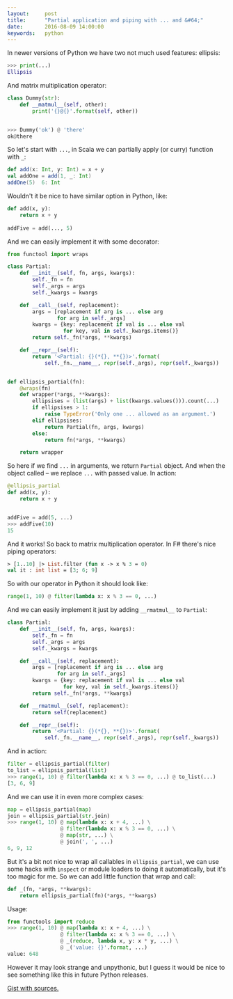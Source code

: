 ```yaml
---
layout:     post
title:      "Partial application and piping with ... and &#64;"
date:       2016-08-09 14:00:00
keywords:   python
---
```


In newer versions of Python we have two not much used features: ellipsis:

~~~python
>>> print(...)
Ellipsis
~~~

And matrix multiplication operator:

~~~python
class Dummy(str):
    def __matmul__(self, other):
        print('{}@{}'.format(self, other))


>>> Dummy('ok') @ 'there'
ok@there
~~~

So let's start with `...`, in Scala we can partially apply (or curry) function with `_`:

~~~scala
def add(x: Int, y: Int) = x + y
val addOne = add(1, _: Int)
addOne(5)  6: Int
~~~

Wouldn't it be nice to have similar option in Python, like:

~~~python
def add(x, y):
    return x + y
    
addFive = add(..., 5)
~~~

And we can easily implement it with some decorator:

~~~python
from functool import wraps

class Partial:
    def __init__(self, fn, args, kwargs):
        self._fn = fn
        self._args = args
        self._kwargs = kwargs

    def __call__(self, replacement):
        args = [replacement if arg is ... else arg
                for arg in self._args]
        kwargs = {key: replacement if val is ... else val
                  for key, val in self._kwargs.items()}
        return self._fn(*args, **kwargs)

    def __repr__(self):
        return '<Partial: {}(*{}, **{})>'.format(
            self._fn.__name__, repr(self._args), repr(self._kwargs))


def ellipsis_partial(fn):
    @wraps(fn)
    def wrapper(*args, **kwargs):
        ellipsises = (list(args) + list(kwargs.values())).count(...)
        if ellipsises > 1:
            raise TypeError('Only one ... allowed as an argument.')
        elif ellipsises:
            return Partial(fn, args, kwargs)
        else:
            return fn(*args, **kwargs)

    return wrapper
~~~

So here if we find `...` in arguments, we return `Partial` object. And
when the object called &ndash; we replace `...` with passed value. In action:

~~~python
@ellipsis_partial
def add(x, y):
    return x + y


addFive = add(5, ...)
>>> addFive(10)
15
~~~

And it works! So back to matrix multiplication operator. In F#
there's nice piping operators:

~~~ml
> [1..10] |> List.filter (fun x -> x % 3 = 0)
val it : int list = [3; 6; 9]
~~~

So with our operator in Python it should look like:

~~~python
range(1, 10) @ filter(lambda x: x % 3 == 0, ...)
~~~

And we can easily implement it just by adding `__rmatmul__` to `Partial`:

~~~python
class Partial:
    def __init__(self, fn, args, kwargs):
        self._fn = fn
        self._args = args
        self._kwargs = kwargs

    def __call__(self, replacement):
        args = [replacement if arg is ... else arg
                for arg in self._args]
        kwargs = {key: replacement if val is ... else val
                  for key, val in self._kwargs.items()}
        return self._fn(*args, **kwargs)

    def __rmatmul__(self, replacement):
        return self(replacement)

    def __repr__(self):
        return '<Partial: {}(*{}, **{})>'.format(
            self._fn.__name__, repr(self._args), repr(self._kwargs))
~~~


And in action:

~~~python
filter = ellipsis_partial(filter)
to_list = ellipsis_partial(list)
>>> range(1, 10) @ filter(lambda x: x % 3 == 0, ...) @ to_list(...)
[3, 6, 9]
~~~

And we can use it in even more complex cases:

~~~python
map = ellipsis_partial(map)
join = ellipsis_partial(str.join)
>>> range(1, 10) @ map(lambda x: x + 4, ...) \
                 @ filter(lambda x: x % 3 == 0, ...) \
                 @ map(str, ...) \
                 @ join(', ', ...)
6, 9, 12
~~~

But it's a bit not nice to wrap all callables in `ellipsis_partial`, 
we can use some hacks with `inspect` or module loaders to doing it automatically, but it's too magic
for me. So we can add little function that wrap and call:

~~~python
def _(fn, *args, **kwargs):
    return ellipsis_partial(fn)(*args, **kwargs)
~~~

Usage:

~~~python
from functools import reduce
>>> range(1, 10) @ map(lambda x: x + 4, ...) \
                 @ filter(lambda x: x % 3 == 0, ...) \
                 @ _(reduce, lambda x, y: x * y, ...) \
                 @ _('value: {}'.format, ...)
value: 648
~~~

However it may look strange and unpythonic, but I guess it would be nice
to see something like this in future Python releases.

[Gist with sources.](https://gist.github.com/nvbn/d71fee5b1cad58d5eb80e369194f4155)
